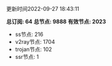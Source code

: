 更新时间2022-09-27 18:43:11

**总订阅: 64**
**总节点: 9888**
**有效节点: 2023**
- ss节点: 216
- v2ray节点: 1704
- trojan节点: 102
- ssr节点: 1
